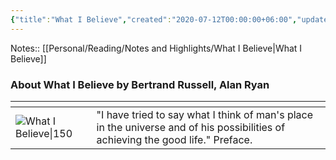```yaml
---
{"title":"What I Believe","created":"2020-07-12T00:00:00+06:00","updated":"2023-01-08T19:41:14+06:00","read_at":["2022-10-27T00:00:00+06:00"],"read_count":1,"authors":["Bertrand Russell"],"isbn10":"0415325099","isbn13":"9780415325097","status":"Read","rating":5,"dg-publish":true,"cover":"https://images-na.ssl-images-amazon.com/images/S/compressed.photo.goodreads.com/books/1356456172i/67354.jpg","dg-metatags":{"og:image":"https://images-na.ssl-images-amazon.com/images/S/compressed.photo.goodreads.com/books/1356456172i/67354.jpg"},"tags":["law","philosophy","science","sociology","morality"],"permalink":"/personal/reading/books/read/what-i-believe-by-bertrand-russell/","metatags":{"og:image":"https://images-na.ssl-images-amazon.com/images/S/compressed.photo.goodreads.com/books/1356456172i/67354.jpg"},"dgPassFrontmatter":true}
---
```



Notes:: [[Personal/Reading/Notes and Highlights/What I Believe\|What I Believe]]

### About What I Believe by Bertrand Russell, Alan Ryan
| <!-- -->    | <!-- -->    |
|-------------|-------------|
| ![What I Believe\|150](https://images-na.ssl-images-amazon.com/images/S/compressed.photo.goodreads.com/books/1356456172i/67354.jpg)         | "I have tried to say what I think of man's place in the universe and of his possibilities of achieving the good life." Preface.         |
